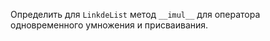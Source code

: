 Определить для `LinkdeList` метод `__imul__` для оператора одновременного умножения и присваивания.
